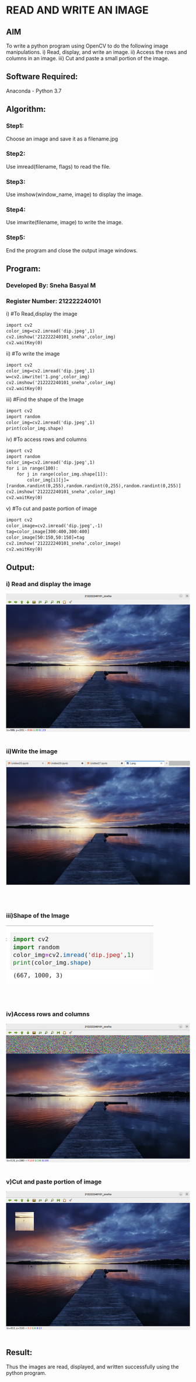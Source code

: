 # READ AND WRITE AN IMAGE
## AIM
To write a python program using OpenCV to do the following image manipulations.
i) Read, display, and write an image.
ii) Access the rows and columns in an image.
iii) Cut and paste a small portion of the image.

## Software Required:
Anaconda - Python 3.7

## Algorithm:
### Step1:
Choose an image and save it as a filename.jpg
### Step2:
Use imread(filename, flags) to read the file.
### Step3:
Use imshow(window_name, image) to display the image.
### Step4:
Use imwrite(filename, image) to write the image.
### Step5:
End the program and close the output image windows.

## Program:
### Developed By: Sneha Basyal M
### Register Number: 212222240101



i) #To Read,display the image
```
import cv2
color_img=cv2.imread('dip.jpeg',1)
cv2.imshow('212222240101_sneha',color_img)
cv2.waitKey(0)  

```
ii) #To write the image
```
import cv2
color_img=cv2.imread('dip.jpeg',1)
w=cv2.imwrite('1.png',color_img)
cv2.imshow('212222240101_sneha',color_img)
cv2.waitKey(0) 
```

iii) #Find the shape of the Image
```
import cv2
import random
color_img=cv2.imread('dip.jpeg',1)
print(color_img.shape)
```
iv) #To access rows and columns

```
import cv2
import random
color_img=cv2.imread('dip.jpeg',1)
for i in range(100):
    for j in range(color_img.shape[1]):
        color_img[i][j]=[random.randint(0,255),random.randint(0,255),random.randint(0,255)]
cv2.imshow('212222240101_sneha',color_img)
cv2.waitKey(0)
```
v) #To cut and paste portion of image
```
import cv2
color_image=cv2.imread('dip.jpeg',-1)
tag=color_image[300:400,300:400]
color_image[50:150,50:150]=tag
cv2.imshow('212222240101_sneha',color_image)
cv2.waitKey(0)
```

## Output:

### i) Read and display the image

![READ-AND-WRITE-IMAGE-1](one.png)
<br>
<br>

### ii)Write the image

![READ-AND-WRITE-IMAGE-1](two.png)

<br>
<br>

### iii)Shape of the Image

![READ-AND-WRITE-IMAGE-1](three.png)

<br>
<br>

### iv)Access rows and columns

![READ-AND-WRITE-IMAGE-1](four.png)
<br>
<br>

### v)Cut and paste portion of image

![READ-AND-WRITE-IMAGE-1](five.png)
<br>
<br>

## Result:
Thus the images are read, displayed, and written successfully using the python program.
